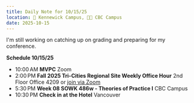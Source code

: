 ```yaml
---
title: Daily Note for 10/15/25
location: 🏫 Kennewick Campus, 🌃🏫 CBC Campus
date: 2025-10-15
---
```

I'm still working on catching up on grading and preparing for my conference.

**Schedule 10/15/25**
- 10:00 AM **MVPC** Zoom
- 2:00 PM **Fall 2025 Tri-Cities Regional Site Weekly Office Hour** 2nd Floor Office 4209 or [join via Zoom](https://heritage.zoom.us/my/dr.jacob)
- 5:30 PM **Week 08 SOWK 486w - Theories of Practice I** CBC Campus
- 10:30 PM **Check in at the Hotel** Vancouver